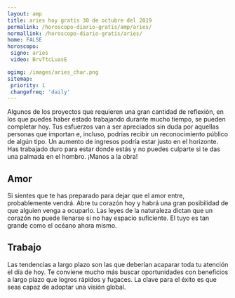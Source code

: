 ```yaml
---
layout: amp
title: aries hoy gratis 30 de octubre del 2019 
permalink: /horoscopo-diario-gratis/amp/aries/
normallink: /horoscopo-diario-gratis/aries/
home: FALSE
horoscopo:
 signo: aries
 video: BrvTtcLuasE

ogimg: /images/aries_char.png
sitemap:
 priority: 1
 changefreq: 'daily'
---
```



Algunos de los proyectos que requieren una gran cantidad de reflexión, en los que puedes haber estado trabajando durante mucho tiempo, se pueden completar hoy. Tus esfuerzos van a ser apreciados sin duda por aquellas personas que importan e, incluso, podrías recibir un reconocimiento público de algún tipo. Un aumento de ingresos podría estar justo en el horizonte. Has trabajado duro para estar donde estás y no puedes culparte si te das una palmada en el hombro. ¡Manos a la obra!

## Amor

Si sientes que te has preparado para dejar que el amor entre, probablemente vendrá. Abre tu corazón hoy y habrá una gran posibilidad de que alguien venga a ocuparlo. Las leyes de la naturaleza dictan que un corazón no puede llenarse si no hay espacio suficiente. El tuyo es tan grande como el océano ahora mismo.

## Trabajo

Las tendencias a largo plazo son las que deberían acaparar toda tu atención el día de hoy. Te conviene mucho más buscar oportunidades con beneficios a largo plazo que logros rápidos y fugaces. La clave para el éxito es que seas capaz de adoptar una visión global.